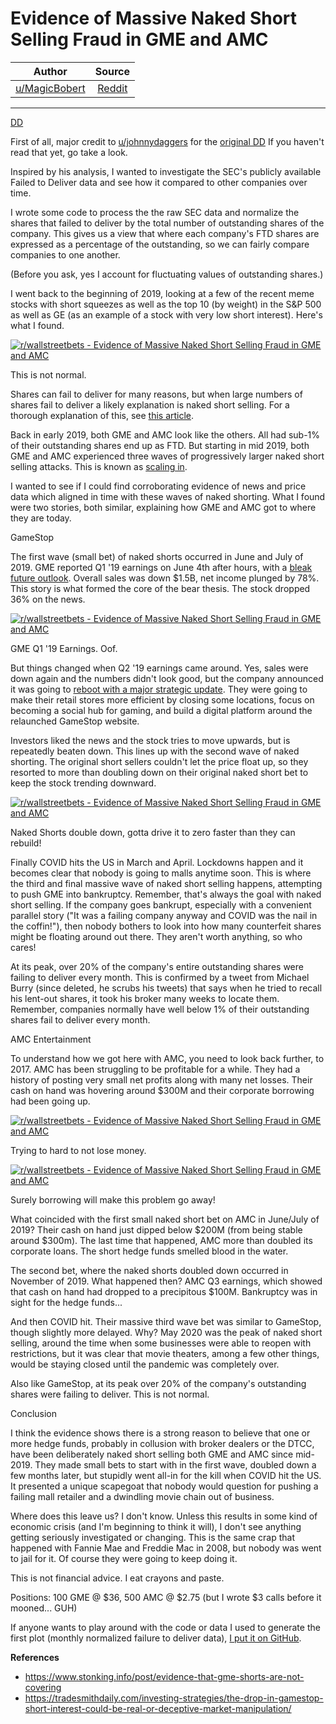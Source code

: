 Evidence of Massive Naked Short Selling Fraud in GME and AMC
============================================================

| Author       | Source       | 
| :-------------: |:-------------:|
| [u/MagicBobert](https://www.reddit.com/user/MagicBobert/) | [Reddit](https://www.reddit.com/r/wallstreetbets/comments/l9z88h/evidence_of_massive_naked_short_selling_fraud_in/) | 

---

[DD](https://www.reddit.com/r/wallstreetbets/search?q=flair_name%3A%22DD%22&restrict_sr=1)

First of all, major credit to [u/johnnydaggers](https://www.reddit.com/u/johnnydaggers/) for the [original DD](https://www.reddit.com/r/wallstreetbets/comments/l97ykd/the_real_reason_wall_street_is_terrified_of_the/) If you haven't read that yet, go take a look.

Inspired by his analysis, I wanted to investigate the SEC's publicly available Failed to Deliver data and see how it compared to other companies over time.

I wrote some code to process the the raw SEC data and normalize the shares that failed to deliver by the total number of outstanding shares of the company. This gives us a view that where each company's FTD shares are expressed as a percentage of the outstanding, so we can fairly compare companies to one another.

(Before you ask, yes I account for fluctuating values of outstanding shares.)

I went back to the beginning of 2019, looking at a few of the recent meme stocks with short squeezes as well as the top 10 (by weight) in the S&P 500 as well as GE (as an example of a stock with very low short interest). Here's what I found.

[![r/wallstreetbets - Evidence of Massive Naked Short Selling Fraud in GME and AMC](https://preview.redd.it/9us7kdme1ue61.png?width=2554&format=png&auto=webp&s=ddf843285adac642c3d15360c71e14ed04566a38)](https://preview.redd.it/9us7kdme1ue61.png?width=2554&format=png&auto=webp&s=ddf843285adac642c3d15360c71e14ed04566a38)

This is not normal.

Shares can fail to deliver for many reasons, but when large numbers of shares fail to deliver a likely explanation is naked short selling. For a thorough explanation of this, see [this article](http://counterfeitingstock.com/CS2.0/CounterfeitingStock.html).

Back in early 2019, both GME and AMC look like the others. All had sub-1% of their outstanding shares end up as FTD. But starting in mid 2019, both GME and AMC experienced three waves of progressively larger naked short selling attacks. This is known as [scaling in](https://www.investopedia.com/terms/s/scale-in.asp).

I wanted to see if I could find corroborating evidence of news and price data which aligned in time with these waves of naked shorting. What I found were two stories, both similar, explaining how GME and AMC got to where they are today.

GameStop

The first wave (small bet) of naked shorts occurred in June and July of 2019. GME reported Q1 '19 earnings on June 4th after hours, with a [bleak future outlook](https://www.washingtonpost.com/business/2019/06/05/gamestop-stock-plunges-nearly-percent-gamers-brace-new-era-consoles/). Overall sales was down $1.5B, net income plunged by 78%. This story is what formed the core of the bear thesis. The stock dropped 36% on the news.

[![r/wallstreetbets - Evidence of Massive Naked Short Selling Fraud in GME and AMC](https://preview.redd.it/vbrosels1ue61.png?width=2804&format=png&auto=webp&s=b04f103567aa52b8af929191f14fbae86a41f0e4)](https://preview.redd.it/vbrosels1ue61.png?width=2804&format=png&auto=webp&s=b04f103567aa52b8af929191f14fbae86a41f0e4)

GME Q1 '19 Earnings. Oof.

But things changed when Q2 '19 earnings came around. Yes, sales were down again and the numbers didn't look good, but the company announced it was going to [reboot with a major strategic update](https://www.globenewswire.com/news-release/2019/09/10/1913815/0/en/GameStop-Reports-Second-Quarter-Fiscal-2019-Results.html). They were going to make their retail stores more efficient by closing some locations, focus on becoming a social hub for gaming, and build a digital platform around the relaunched GameStop website.

Investors liked the news and the stock tries to move upwards, but is repeatedly beaten down. This lines up with the second wave of naked shorting. The original short sellers couldn't let the price float up, so they resorted to more than doubling down on their original naked short bet to keep the stock trending downward.

[![r/wallstreetbets - Evidence of Massive Naked Short Selling Fraud in GME and AMC](https://preview.redd.it/p6x5x8zw1ue61.png?width=2772&format=png&auto=webp&s=382b78b87a737dc480f85bccea573096ca681706)](https://preview.redd.it/p6x5x8zw1ue61.png?width=2772&format=png&auto=webp&s=382b78b87a737dc480f85bccea573096ca681706)

Naked Shorts double down, gotta drive it to zero faster than they can rebuild!

Finally COVID hits the US in March and April. Lockdowns happen and it becomes clear that nobody is going to malls anytime soon. This is where the third and final massive wave of naked short selling happens, attempting to push GME into bankruptcy. Remember, that's always the goal with naked short selling. If the company goes bankrupt, especially with a convenient parallel story ("It was a failing company anyway and COVID was the nail in the coffin!"), then nobody bothers to look into how many counterfeit shares might be floating around out there. They aren't worth anything, so who cares!

At its peak, over 20% of the company's entire outstanding shares were failing to deliver every month. This is confirmed by a tweet from Michael Burry (since deleted, he scrubs his tweets) that says when he tried to recall his lent-out shares, it took his broker many weeks to locate them. Remember, companies normally have well below 1% of their outstanding shares fail to deliver every month.

AMC Entertainment

To understand how we got here with AMC, you need to look back further, to 2017. AMC has been struggling to be profitable for a while. They had a history of posting very small net profits along with many net losses. Their cash on hand was hovering around $300M and their corporate borrowing had been going up.

[![r/wallstreetbets - Evidence of Massive Naked Short Selling Fraud in GME and AMC](https://preview.redd.it/g7zugy792ue61.png?width=1876&format=png&auto=webp&s=f580cf12bad13197ed1426466d8b183a4191933e)](https://preview.redd.it/g7zugy792ue61.png?width=1876&format=png&auto=webp&s=f580cf12bad13197ed1426466d8b183a4191933e)

Trying to hard to not lose money.

[![r/wallstreetbets - Evidence of Massive Naked Short Selling Fraud in GME and AMC](https://preview.redd.it/jtgjqlu92ue61.png?width=1876&format=png&auto=webp&s=93a8ac04fd426390354024ce016a2a08df36c79f)](https://preview.redd.it/jtgjqlu92ue61.png?width=1876&format=png&auto=webp&s=93a8ac04fd426390354024ce016a2a08df36c79f)

Surely borrowing will make this problem go away!

What coincided with the first small naked short bet on AMC in June/July of 2019? Their cash on hand just dipped below $200M (from being stable around $300m). The last time that happened, AMC more than doubled its corporate loans. The short hedge funds smelled blood in the water.

The second bet, where the naked shorts doubled down occurred in November of 2019. What happened then? AMC Q3 earnings, which showed that cash on hand had dropped to a precipitous $100M. Bankruptcy was in sight for the hedge funds...

And then COVID hit. Their massive third wave bet was similar to GameStop, though slightly more delayed. Why? May 2020 was the peak of naked short selling, around the time when some businesses were able to reopen with restrictions, but it was clear that movie theaters, among a few other things, would be staying closed until the pandemic was completely over.

Also like GameStop, at its peak over 20% of the company's outstanding shares were failing to deliver. This is not normal.

Conclusion

I think the evidence shows there is a strong reason to believe that one or more hedge funds, probably in collusion with broker dealers or the DTCC, have been deliberately naked short selling both GME and AMC since mid-2019. They made small bets to start with in the first wave, doubled down a few months later, but stupidly went all-in for the kill when COVID hit the US. It presented a unique scapegoat that nobody would question for pushing a failing mall retailer and a dwindling movie chain out of business.

Where does this leave us? I don't know. Unless this results in some kind of economic crisis (and I'm beginning to think it will), I don't see anything getting seriously investigated or changing. This is the same crap that happened with Fannie Mae and Freddie Mac in 2008, but nobody was went to jail for it. Of course they were going to keep doing it.

This is not financial advice. I eat crayons and paste.

Positions: 100 GME @ $36, 500 AMC @ $2.75 (but I wrote $3 calls before it mooned... GUH)

If anyone wants to play around with the code or data I used to generate the first plot (monthly normalized failure to deliver data), [I put it on GitHub](https://github.com/bobsomers/evidence_of_naked_short_fraud_in_gme_and_amc).

**References**
- https://www.stonking.info/post/evidence-that-gme-shorts-are-not-covering
- https://tradesmithdaily.com/investing-strategies/the-drop-in-gamestop-short-interest-could-be-real-or-deceptive-market-manipulation/ 
